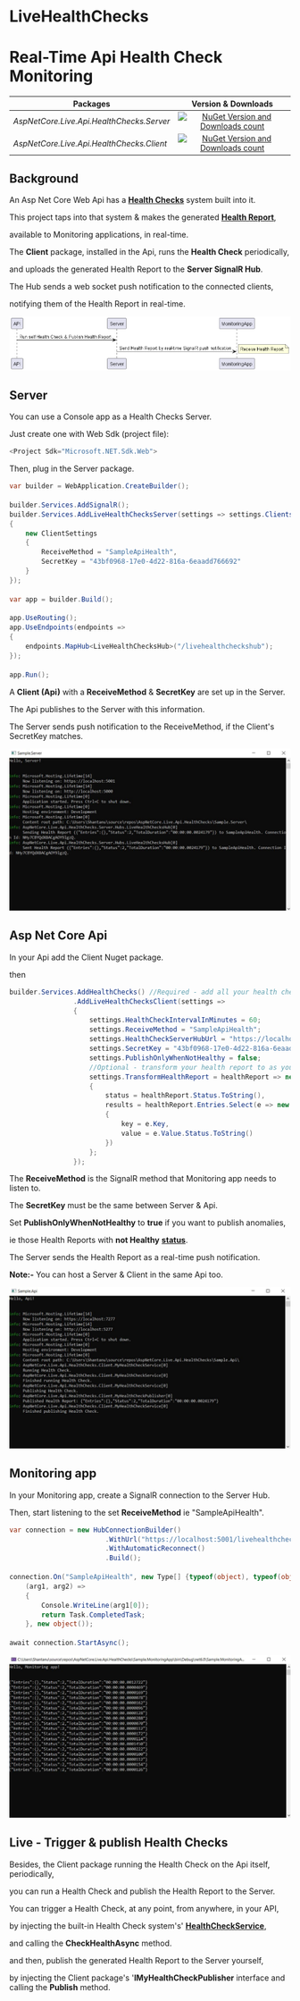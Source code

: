 # LiveHealthChecks
# Real-Time Api Health Check Monitoring

|Packages|Version & Downloads|
|---------------------------|:---:|
|*AspNetCore.Live.Api.HealthChecks.Server*|[![NuGet Version and Downloads count](https://buildstats.info/nuget/AspNetCore.Live.Api.HealthChecks.Server)](https://www.nuget.org/packages/AspNetCore.Live.Api.HealthChecks.Server)|
|*AspNetCore.Live.Api.HealthChecks.Client*|[![NuGet Version and Downloads count](https://buildstats.info/nuget/AspNetCore.Live.Api.HealthChecks.Client)](https://www.nuget.org/packages/AspNetCore.Live.Api.HealthChecks.Client)|

## Background

An Asp Net Core Web Api has a [**Health Checks**](https://learn.microsoft.com/en-us/aspnet/core/host-and-deploy/health-checks?view=aspnetcore-6.0) system built into it.

This project taps into that system & makes the generated [**Health Report**](https://learn.microsoft.com/en-us/dotnet/api/microsoft.extensions.diagnostics.healthchecks.healthreport?view=dotnet-plat-ext-6.0),

available to Monitoring applications, in real-time.



The **Client** package, installed in the Api, runs the **Health Check** periodically,

and uploads the generated Health Report to the **Server SignalR Hub**.

The Hub sends a web socket push notification to the connected clients,

notifying them of the Health Report in real-time.

![**LiveHealthChecks**](/Docs/SequenceDiagram.png)

## Server

You can use a Console app as a Health Checks Server.

Just create one with Web Sdk (project file):

```C#
<Project Sdk="Microsoft.NET.Sdk.Web">
```

Then, plug in the Server package.

```C#
var builder = WebApplication.CreateBuilder();

builder.Services.AddSignalR();
builder.Services.AddLiveHealthChecksServer(settings => settings.Clients = new ClientSettings[]
{
    new ClientSettings
    {
        ReceiveMethod = "SampleApiHealth",
        SecretKey = "43bf0968-17e0-4d22-816a-6eaadd766692"
    }
});

var app = builder.Build();

app.UseRouting();
app.UseEndpoints(endpoints =>
{
    endpoints.MapHub<LiveHealthChecksHub>("/livehealthcheckshub");
});

app.Run();
```

A **Client (Api)** with a **ReceiveMethod** & **SecretKey** are set up in the Server.

The Api publishes to the Server with this information.

The Server sends push notification to the ReceiveMethod, if the Client's  SecretKey matches.

![**Sample Server**](/Docs/Server.jpg)

## Asp Net Core Api

In your Api add the Client Nuget package.

then

```C#
builder.Services.AddHealthChecks() //Required - add all your health checks
                .AddLiveHealthChecksClient(settings =>
                {
                    settings.HealthCheckIntervalInMinutes = 60;
                    settings.ReceiveMethod = "SampleApiHealth";
                    settings.HealthCheckServerHubUrl = "https://localhost:5001/livehealthcheckshub";
                    settings.SecretKey = "43bf0968-17e0-4d22-816a-6eaadd766692";
                    settings.PublishOnlyWhenNotHealthy = false;
                    //Optional - transform your health report to as you want it published.
                    settings.TransformHealthReport = healthReport => new
                    {
                        status = healthReport.Status.ToString(),
                        results = healthReport.Entries.Select(e => new
                        {
                            key = e.Key,
                            value = e.Value.Status.ToString()
                        })
                    };
                });
```
The **ReceiveMethod** is the SignalR method that Monitoring app needs to listen to.

The **SecretKey** must be the same between Server & Api.

Set **PublishOnlyWhenNotHealthy** to **true** if you want to publish anomalies,

ie those Health Reports with **not Healthy** [**status**](https://learn.microsoft.com/en-us/dotnet/api/microsoft.extensions.diagnostics.healthchecks.healthstatus?view=dotnet-plat-ext-6.0).

The Server sends the Health Report as a real-time push notification.

**Note:-** You can host a Server & Client in the same Api too. 

![**Sample Api**](/Docs/Api.jpg)

## Monitoring app

In your Monitoring app, create a SignalR connection to the Server Hub.

Then, start listening to the set **ReceiveMethod** ie "SampleApiHealth".

```C#
var connection = new HubConnectionBuilder()
                        .WithUrl("https://localhost:5001/livehealthcheckshub")
                        .WithAutomaticReconnect()
                        .Build();

connection.On("SampleApiHealth", new Type[] {typeof(object), typeof(object)},
    (arg1, arg2) =>
    {
        Console.WriteLine(arg1[0]);
        return Task.CompletedTask;
    }, new object());

await connection.StartAsync();
```

![**Sample Monitoring App**](/Docs/MonitoringApp.jpg)

## Live - Trigger & publish Health Checks

Besides, the Client package running the Health Check on the Api itself, periodically,

you can run a Health Check and publish the Health Report to the Server.


You can trigger a Health Check, at any point, from anywhere, in your API,

by injecting the built-in Health Check system's' [**HealthCheckService**](https://learn.microsoft.com/en-us/dotnet/api/microsoft.extensions.diagnostics.healthchecks.healthcheckservice?view=dotnet-plat-ext-6.0),

and calling the **CheckHealthAsync** method.

and then, publish the generated Health Report to the Server yourself,

by injecting the Client package's '**IMyHealthCheckPublisher** interface and calling the **Publish** method.